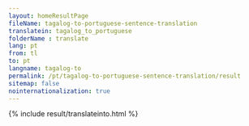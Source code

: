 ```yaml
---
layout: homeResultPage
fileName: tagalog-to-portuguese-sentence-translation
translatein: tagalog_to_portuguese
folderName : translate
lang: pt
from: tl
to: pt
langname: tagalog-to
permalink: /pt/tagalog-to-portuguese-sentence-translation/result
sitemap: false
nointernationalization: true
---
```

{% include result/translateinto.html %}

<script src="/js/result/translation.js" data-foldername="{{page.folderName}}" data-lang="{{page.lang}}"></script>
